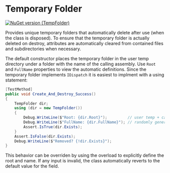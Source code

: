 # Temporary Folder

[![NuGet version (TempFolder)](https://img.shields.io/nuget/v/TempFolder.svg?style=flat-square)](https://www.nuget.org/packages/TempFolder/)

Provides unique temporary folders that automatically delete after use (when the class is disposed). To ensure that the temporary folder is actually deleted on destroy, attributes are automatically cleared from contained files and subdirectories when necessary.

The default constructor places the temporary folder in the user temp directory under a folder with the name of the calling assembly. Use `Root` and `FullName` properties to view the automatic definitions. Since the temporary folder implements `IDispatch` it is easiest to implment with a using statement:

```csharp
[TestMethod]
public void Create_And_Destroy_Success()
{
    TempFolder dir;
    using (dir = new TempFolder())
    {
        Debug.WriteLine($"Root: {dir.Root}");         // user temp + calling assembly name
        Debug.WriteLine($"FullName: {dir.FullName}"); // randomly generated
        Assert.IsTrue(dir.Exists);
    }
    Assert.IsFalse(dir.Exists);
    Debug.WriteLine($"Removed? {!dir.Exists}");
}
```

This behavior can be overriden by using the overload to explicitly define the root and name. If any input is invalid, the class automatically reverts to the default value for the field.
